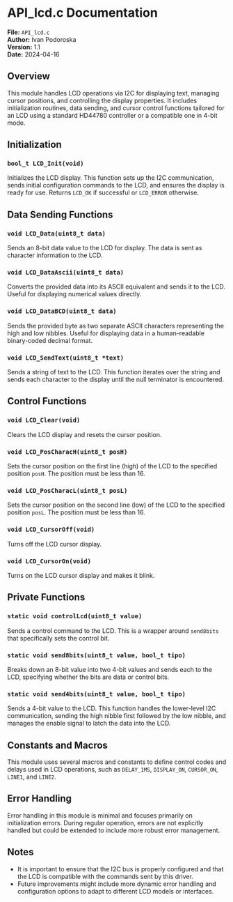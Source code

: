 # API_lcd.c Documentation

**File:** `API_lcd.c`  
**Author:** Ivan Podoroska  
**Version:** 1.1  
**Date:** 2024-04-16  

## Overview

This module handles LCD operations via I2C for displaying text, managing cursor positions, and controlling the display properties. It includes initialization routines, data sending, and cursor control functions tailored for an LCD using a standard HD44780 controller or a compatible one in 4-bit mode.

## Initialization

### `bool_t LCD_Init(void)`

Initializes the LCD display. This function sets up the I2C communication, sends initial configuration commands to the LCD, and ensures the display is ready for use. Returns `LCD_OK` if successful or `LCD_ERROR` otherwise.

## Data Sending Functions

### `void LCD_Data(uint8_t data)`

Sends an 8-bit data value to the LCD for display. The data is sent as character information to the LCD.

### `void LCD_DataAscii(uint8_t data)`

Converts the provided data into its ASCII equivalent and sends it to the LCD. Useful for displaying numerical values directly.

### `void LCD_DataBCD(uint8_t data)`

Sends the provided byte as two separate ASCII characters representing the high and low nibbles. Useful for displaying data in a human-readable binary-coded decimal format.

### `void LCD_SendText(uint8_t *text)`

Sends a string of text to the LCD. This function iterates over the string and sends each character to the display until the null terminator is encountered.

## Control Functions

### `void LCD_Clear(void)`

Clears the LCD display and resets the cursor position.

### `void LCD_PosCharacH(uint8_t posH)`

Sets the cursor position on the first line (high) of the LCD to the specified position `posH`. The position must be less than 16.

### `void LCD_PosCharacL(uint8_t posL)`

Sets the cursor position on the second line (low) of the LCD to the specified position `posL`. The position must be less than 16.

### `void LCD_CursorOff(void)`

Turns off the LCD cursor display.

### `void LCD_CursorOn(void)`

Turns on the LCD cursor display and makes it blink.

## Private Functions

### `static void controlLcd(uint8_t value)`

Sends a control command to the LCD. This is a wrapper around `send8bits` that specifically sets the control bit.

### `static void send8bits(uint8_t value, bool_t tipo)`

Breaks down an 8-bit value into two 4-bit values and sends each to the LCD, specifying whether the bits are data or control bits.

### `static void send4bits(uint8_t value, bool_t tipo)`

Sends a 4-bit value to the LCD. This function handles the lower-level I2C communication, sending the high nibble first followed by the low nibble, and manages the enable signal to latch the data into the LCD.

## Constants and Macros

This module uses several macros and constants to define control codes and delays used in LCD operations, such as `DELAY_1MS`, `DISPLAY_ON`, `CURSOR_ON`, `LINE1`, and `LINE2`.

## Error Handling

Error handling in this module is minimal and focuses primarily on initialization errors. During regular operation, errors are not explicitly handled but could be extended to include more robust error management.

## Notes

- It is important to ensure that the I2C bus is properly configured and that the LCD is compatible with the commands sent by this driver.
- Future improvements might include more dynamic error handling and configuration options to adapt to different LCD models or interfaces.
